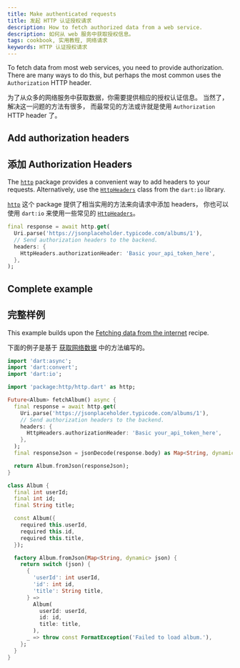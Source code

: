 ```yaml
---
title: Make authenticated requests
title: 发起 HTTP 认证授权请求
description: How to fetch authorized data from a web service.
description: 如何从 web 服务中获取授权信息。
tags: cookbook, 实用教程, 网络请求
keywords: HTTP 认证授权请求
---
```


<?code-excerpt path-base="cookbook/networking/authenticated_requests/"?>

To fetch data from most web services, you need to provide
authorization. There are many ways to do this,
but perhaps the most common uses the `Authorization` HTTP header.

为了从众多的网络服务中获取数据，你需要提供相应的授权认证信息。
当然了，解决这一问题的方法有很多，
而最常见的方法或许就是使用 `Authorization` HTTP header 了。

## Add authorization headers

## 添加 Authorization Headers

The [`http`][] package provides a
convenient way to add headers to your requests.
Alternatively, use the [`HttpHeaders`][]
class from the `dart:io` library.

[`http`][] 这个 package 提供了相当实用的方法来向请求中添加 headers，
你也可以使用 `dart:io` 来使用一些常见的 [`HttpHeaders`][]。

<?code-excerpt "lib/main.dart (get)"?>
```dart
final response = await http.get(
  Uri.parse('https://jsonplaceholder.typicode.com/albums/1'),
  // Send authorization headers to the backend.
  headers: {
    HttpHeaders.authorizationHeader: 'Basic your_api_token_here',
  },
);
```

## Complete example

## 完整样例

This example builds upon the
[Fetching data from the internet][] recipe.

下面的例子是基于
[获取网络数据][Fetching data from the internet] 中的方法编写的。

<?code-excerpt "lib/main.dart"?>
```dart
import 'dart:async';
import 'dart:convert';
import 'dart:io';

import 'package:http/http.dart' as http;

Future<Album> fetchAlbum() async {
  final response = await http.get(
    Uri.parse('https://jsonplaceholder.typicode.com/albums/1'),
    // Send authorization headers to the backend.
    headers: {
      HttpHeaders.authorizationHeader: 'Basic your_api_token_here',
    },
  );
  final responseJson = jsonDecode(response.body) as Map<String, dynamic>;

  return Album.fromJson(responseJson);
}

class Album {
  final int userId;
  final int id;
  final String title;

  const Album({
    required this.userId,
    required this.id,
    required this.title,
  });

  factory Album.fromJson(Map<String, dynamic> json) {
    return switch (json) {
      {
        'userId': int userId,
        'id': int id,
        'title': String title,
      } =>
        Album(
          userId: userId,
          id: id,
          title: title,
        ),
      _ => throw const FormatException('Failed to load album.'),
    };
  }
}
```


[Fetching data from the internet]: {{site.url}}/cookbook/networking/fetch-data
[`http`]: {{site.pub-pkg}}/http
[`HttpHeaders`]: {{site.dart.api}}/stable/dart-io/HttpHeaders-class.html
